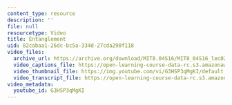 ```yaml
---
content_type: resource
description: ''
file: null
resourcetype: Video
title: Entanglement
uid: 82cabaa1-26dc-bc5a-334d-27cda290f118
video_files:
  archive_url: https://archive.org/download/MIT8.04S16/MIT8_04S16_lec02_s2_300k.mp4
  video_captions_file: https://open-learning-course-data-rc.s3.amazonaws.com/8-04-quantum-physics-i-spring-2016/f71ce30831b551cabe28f2a77c5b32b2_G3HSP3qMgKI.vtt
  video_thumbnail_file: https://img.youtube.com/vi/G3HSP3qMgKI/default.jpg
  video_transcript_file: https://open-learning-course-data-rc.s3.amazonaws.com/8-04-quantum-physics-i-spring-2016/4f764623f7f1d87a0f9ad08b92e36153_G3HSP3qMgKI.pdf
video_metadata:
  youtube_id: G3HSP3qMgKI
---
```

